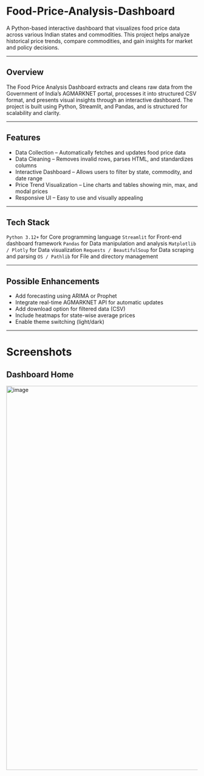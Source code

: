 # Food-Price-Analysis-Dashboard

A Python-based interactive dashboard that visualizes food price data across various Indian states and commodities. This project helps analyze historical price trends, compare commodities, and gain insights for market and policy decisions.

---

## Overview

The Food Price Analysis Dashboard extracts and cleans raw data from the Government of India’s AGMARKNET portal, processes it into structured CSV format, and presents visual insights through an interactive dashboard.
The project is built using Python, Streamlit, and Pandas, and is structured for scalability and clarity.

---

## Features

- Data Collection – Automatically fetches and updates food price data
- Data Cleaning – Removes invalid rows, parses HTML, and standardizes columns
- Interactive Dashboard – Allows users to filter by state, commodity, and date range
- Price Trend Visualization – Line charts and tables showing min, max, and modal prices
- Responsive UI – Easy to use and visually appealing

---

## Tech Stack

`Python 3.12+` for Core programming language
`Streamlit` for	Front-end dashboard framework
`Pandas` for Data manipulation and analysis
`Matplotlib / Plotly` for	Data visualization
`Requests / BeautifulSoup` for	Data scraping and parsing
`OS / Pathlib` for	File and directory management

---

## Possible Enhancements

- Add forecasting using ARIMA or Prophet
- Integrate real-time AGMARKNET API for automatic updates
- Add download option for filtered data (CSV)
- Include heatmaps for state-wise average prices
- Enable theme switching (light/dark)

---

# Screenshots

## Dashboard Home

<img width="1919" height="1010" alt="image" src="https://github.com/user-attachments/assets/06edce1d-b2cd-4d37-b00b-e5eeb5f1ae81" />
